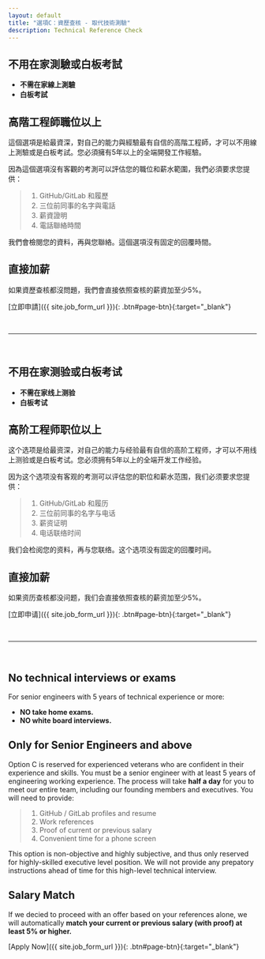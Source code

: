 ```yaml
---
layout: default
title: "選項C：資歷查核 - 取代技術測驗"
description: Technical Reference Check
---
```


<a name="zh-tw"></a>

## 不用在家測驗或白板考試

* **不需在家線上測驗**
* **白板考試**

## 高階工程師職位以上

這個選項是給最資深，對自己的能力與經驗最有自信的高階工程師，才可以不用線上測驗或是白板考試。您必須擁有5年以上的全端開發工作經驗。

因為這個選項沒有客觀的考測可以評估您的職位和薪水範圍，我們必須要求您提供：

> 1. GitHub/GitLab 和履歷
> 2. 三位前同事的名字與電話
> 3. 薪資證明
> 4. 電話聯絡時間

我們會檢閱您的資料，再與您聯絡。這個選項沒有固定的回覆時間。

## 直接加薪

如果資歷查核都沒問題，我們會直接依照查核的薪資加至少5%。

[立即申請]({{ site.job_form_url }}){: .btn#page-btn}{:target="_blank"}


<br>

---

<br>

<a name="zh-cn"></a>

## 不用在家测验或白板考试

* **不需在家线上测验**
* **白板考试**

## 高阶工程师职位以上

这个选项是给最资深，对自己的能力与经验最有自信的高阶工程师，才可以不用线上测验或是白板考试。您必须拥有5年以上的全端开发工作经验。

因为这个选项没有客观的考测可以评估您的职位和薪水范围，我们必须要求您提供：

> 1. GitHub/GitLab 和履历
> 2. 三位前同事的名字与电话
> 3. 薪资证明
> 4. 电话联络时间

我们会检阅您的资料，再与您联络。这个选项没有固定的回覆时间。

## 直接加薪

如果资历查核都没问题，我们会直接依照查核的薪资加至少5%。

[立即申请]({{ site.job_form_url }}){: .btn#page-btn}{:target="_blank"}

<br>

---

<br>

<a name="en"></a>

## No technical interviews or exams

For senior engineers with 5 years of technical experience or more:

* **NO take home exams.**
* **NO white board interviews.**

## Only for Senior Engineers and above

Option C is reserved for experienced veterans who are confident in their experience and skills. You must be a senior engineer with at least 5 years of engineering working experience. The process will take **half a day** for you to meet our entire team, including our founding members and executives. You will need to provide:

> 1. GitHub / GitLab profiles and resume
> 2. Work references
> 3. Proof of current or previous salary
> 4. Convenient time for a phone screen

This option is non-objective and highly subjective, and thus only reserved for highly-skilled executive level position. We will not provide any prepatory instructions ahead of time for this high-level technical interview.

## Salary Match

If we decied to proceed with an offer based on your references alone, we will automatically **match your current or previous salary (with proof) at least 5% or higher.**

[Apply Now]({{ site.job_form_url }}){: .btn#page-btn}{:target="_blank"}

<br>